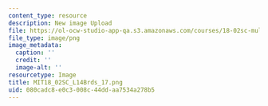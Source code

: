 ```yaml
---
content_type: resource
description: New image Upload
file: https://ol-ocw-studio-app-qa.s3.amazonaws.com/courses/18-02sc-multivariable-calculus-fall-2010/080cadc8e0c3008c44ddaa7534a278b5_MIT18_02SC_L14Brds_17.png
file_type: image/png
image_metadata:
  caption: ''
  credit: ''
  image-alt: ''
resourcetype: Image
title: MIT18_02SC_L14Brds_17.png
uid: 080cadc8-e0c3-008c-44dd-aa7534a278b5
---
```

